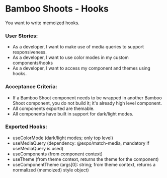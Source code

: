 # Bamboo Shoots - Hooks
You want to write memoized hooks.


### User Stories:
- As a developer, I want to make use of media queries to support responsiveness.
- As a developer, I want to use color modes in my custom components/hooks
- As a developer, I want to access my component and themes using hooks.


### Acceptance Criteria:
- If a Bamboo Shoot component needs to be wrapped in another Bamboo Shoot component, you do not build it; it's already high level component.
- All components exported are themable.
- All components have built in support for dark/light modes.


### Exported Hooks:
- useColorMode (dark/light modes; only top level)
- useMediaQuery (dependency: @expo/match-media, mandatory if useMediaQuery is used)
- useComponents (from component context)
- useTheme (from theme context, returns the theme for the component)
- useComponentTheme (args[0]: string; from theme context, returns a normalized (memoized) style object)